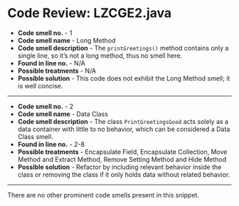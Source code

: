 # Code Review: LZCGE2.java
- **Code smell no.** - 1
- **Code smell name** - Long Method
- **Code smell description** - The `printGreetings()` method contains only a single line, so it’s not a long method, thus no smell here.
- **Found in line no.** - N/A
- **Possible treatments** - N/A
- **Possible solution** - This code does not exhibit the Long Method smell; it is well concise.

---

- **Code smell no.** - 2
- **Code smell name** - Data Class
- **Code smell description** - The class `PrintGreetingsGood` acts solely as a data container with little to no behavior, which can be considered a Data Class smell.
- **Found in line no.** - 2-8
- **Possible treatments** - Encapsulate Field, Encapsulate Collection, Move Method and Extract Method, Remove Setting Method and Hide Method
- **Possible solution** - Refactor by including relevant behavior inside the class or removing the class if it only holds data without related behavior.

---

There are no other prominent code smells present in this snippet.